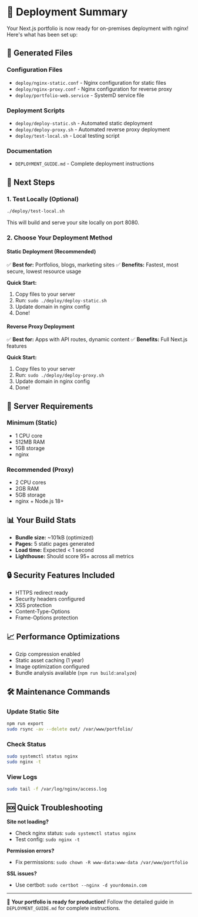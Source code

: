 # 🎯 Deployment Summary

Your Next.js portfolio is now ready for on-premises deployment with nginx! Here's what has been set up:

## 📁 Generated Files

### Configuration Files
- `deploy/nginx-static.conf` - Nginx configuration for static files
- `deploy/nginx-proxy.conf` - Nginx configuration for reverse proxy
- `deploy/portfolio-web.service` - SystemD service file

### Deployment Scripts
- `deploy/deploy-static.sh` - Automated static deployment
- `deploy/deploy-proxy.sh` - Automated reverse proxy deployment  
- `deploy/test-local.sh` - Local testing script

### Documentation
- `DEPLOYMENT_GUIDE.md` - Complete deployment instructions

## 🚀 Next Steps

### 1. Test Locally (Optional)
```bash
./deploy/test-local.sh
```
This will build and serve your site locally on port 8080.

### 2. Choose Your Deployment Method

#### **Static Deployment (Recommended)**
✅ **Best for:** Portfolios, blogs, marketing sites
✅ **Benefits:** Fastest, most secure, lowest resource usage

**Quick Start:**
1. Copy files to your server
2. Run: `sudo ./deploy/deploy-static.sh`
3. Update domain in nginx config
4. Done! 

#### **Reverse Proxy Deployment**
✅ **Best for:** Apps with API routes, dynamic content
✅ **Benefits:** Full Next.js features

**Quick Start:**
1. Copy files to your server
2. Run: `sudo ./deploy/deploy-proxy.sh`
3. Update domain in nginx config
4. Done!

## 🔧 Server Requirements

### Minimum (Static)
- 1 CPU core
- 512MB RAM
- 1GB storage
- nginx

### Recommended (Proxy)
- 2 CPU cores
- 2GB RAM
- 5GB storage
- nginx + Node.js 18+

## 📊 Your Build Stats
- **Bundle size:** ~101kB (optimized)
- **Pages:** 5 static pages generated
- **Load time:** Expected < 1 second
- **Lighthouse:** Should score 95+ across all metrics

## 🔒 Security Features Included
- HTTPS redirect ready
- Security headers configured
- XSS protection
- Content-Type-Options
- Frame-Options protection

## 📈 Performance Optimizations
- Gzip compression enabled
- Static asset caching (1 year)
- Image optimization configured
- Bundle analysis available (`npm run build:analyze`)

## 🛠 Maintenance Commands

### Update Static Site
```bash
npm run export
sudo rsync -av --delete out/ /var/www/portfolio/
```

### Check Status
```bash
sudo systemctl status nginx
sudo nginx -t
```

### View Logs
```bash
sudo tail -f /var/log/nginx/access.log
```

## 🆘 Quick Troubleshooting

**Site not loading?**
- Check nginx status: `sudo systemctl status nginx`
- Test config: `sudo nginx -t`

**Permission errors?**
- Fix permissions: `sudo chown -R www-data:www-data /var/www/portfolio`

**SSL issues?**
- Use certbot: `sudo certbot --nginx -d yourdomain.com`

---

🎉 **Your portfolio is ready for production!** Follow the detailed guide in `DEPLOYMENT_GUIDE.md` for complete instructions.
